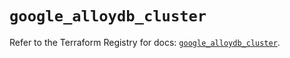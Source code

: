 # `google_alloydb_cluster`

Refer to the Terraform Registry for docs: [`google_alloydb_cluster`](https://registry.terraform.io/providers/hashicorp/google/6.4.0/docs/resources/alloydb_cluster).
